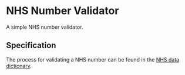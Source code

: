 # NHS Number Validator

A simple NHS number validator.

## Specification
The process for validating a NHS number can be found in the [NHS data dictionary](https://www.datadictionary.nhs.uk/attributes/nhs_number.html).
